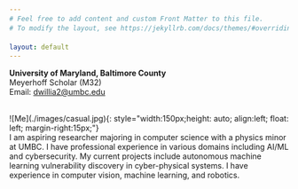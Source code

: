 ```yaml
---
# Feel free to add content and custom Front Matter to this file.
# To modify the layout, see https://jekyllrb.com/docs/themes/#overriding-theme-defaults

layout: default
---
```

**University of Maryland, Baltimore County**\
Meyerhoff Scholar (M32)\
Email: dwillia2@umbc.edu

<br />
![Me](./images/casual.jpg){: style="width:150px;height: auto; align:left; float: left; margin-right:15px;"}
<br />
I am aspiring researcher majoring in computer science with a physics minor at UMBC. I have professional experience in various domains including AI/ML and cybersecurity. My current projects include autonomous machine learning vulnerability discovery in cyber-physical systems. I have experience in computer vision, machine learning, and robotics.
<br />
<br />
<br />












